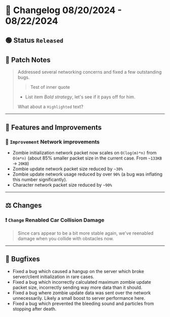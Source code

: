 # :bookmark_tabs:  Changelog 08/20/2024 - 08/22/2024

## :green_circle: Status `Released`

## :speech_balloon: Patch Notes
> Addressed several networking concerns and fixed a few outstanding bugs.
>> Test of inner quote
> - List item
> *Bold strategy*, let's see if it pays off for him.
>
> What about a `Highlighted` text?

________

## :loudspeaker: Features and Improvements

### :arrow_up_small: `Improvement` Network improvements
- Zombie initialization network packet now scales on `O(log(m)*n)` from `O(m*n)` (about 85% smaller packet size in the current case. From `~133KB` -> `20KB`)
- Zombie update network packet size reduced by `~30%`
- Zombie update network usage reduced by over `90%` (a bug was inflating this number significantly).
- Character network packet size reduced by `~90%`

________

## :balance_scale: Changes

### :exclamation: `Change` Renabled Car Collision Damage
> Since cars appear to be a bit more stable again, we've reenabled damage when you collide with obstacles now.

________

## :bug: Bugfixes
- Fixed a bug which caused a hangup on the server which broke server/client initialization in rare cases.
- Fixed a bug which incorrectly calculated maximum zombie update packet size, incorrectly sending way more data than it should.
- Fixed a bug where zombie update data was sent over the network unnecessarily. Likely a small boost to server performance here.
- Fixed a bug which prevented the bleeding sound and particles from stopping after death.
